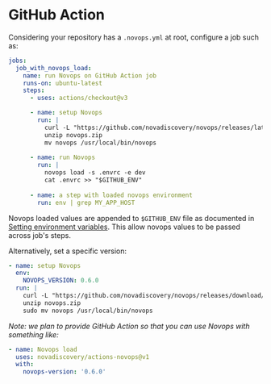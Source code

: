 # GitHub Action

Considering your repository has a `.novops.yml` at root, configure a job such as:

```yaml
jobs:
  job_with_novops_load:
    name: run Novops on GitHub Action job
    runs-on: ubuntu-latest
    steps:
      - uses: actions/checkout@v3

      - name: setup Novops
        run: |
          curl -L "https://github.com/novadiscovery/novops/releases/latest/download/novops-X64-Linux.zip" -o novops.zip
          unzip novops.zip
          mv novops /usr/local/bin/novops
      
      - name: run Novops
        run: |
          novops load -s .envrc -e dev 
          cat .envrc >> "$GITHUB_ENV"
      
      - name: a step with loaded novops environment
        run: env | grep MY_APP_HOST
```

Novops loaded values are appended to `$GITHUB_ENV` file as documented in [Setting environment variables](https://docs.github.com/en/actions/using-workflows/workflow-commands-for-github-actions#setting-an-environment-variable). This allow novops values to be passed across job's steps.

Alternatively, set a specific version:

```yaml
- name: setup Novops
  env:
    NOVOPS_VERSION: 0.6.0
  run: |
    curl -L "https://github.com/novadiscovery/novops/releases/download/v${NOVOPS_VERSION}/novops-X64-Linux.zip" -o novops.zip
    unzip novops.zip
    sudo mv novops /usr/local/bin/novops
```

_Note: we plan to provide GitHub Action so that you can use Novops with something like:_

```yaml
- name: Novops load
  uses: novadiscovery/actions-novops@v1
  with:
    novops-version: '0.6.0'
```